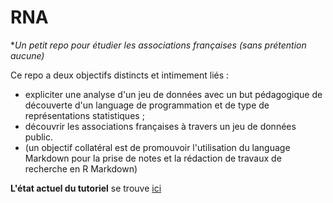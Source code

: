 # RNA
**Un petit repo pour étudier les associations françaises (sans prétention aucune)*

Ce repo a deux objectifs distincts et intimement liés :
+ expliciter une analyse d'un jeu de données avec un but pédagogique de découverte d'un language de programmation
et de type de représentations statistiques ;
+ découvrir les associations françaises à travers un jeu de données public.
+ (un objectif collatéral est de promouvoir l'utilisation du language Markdown pour la prise de notes et la rédaction de travaux de recherche en R Markdown)

**L'état actuel du tutoriel** se trouve  [ici](Rmarkdown/RNA.md)